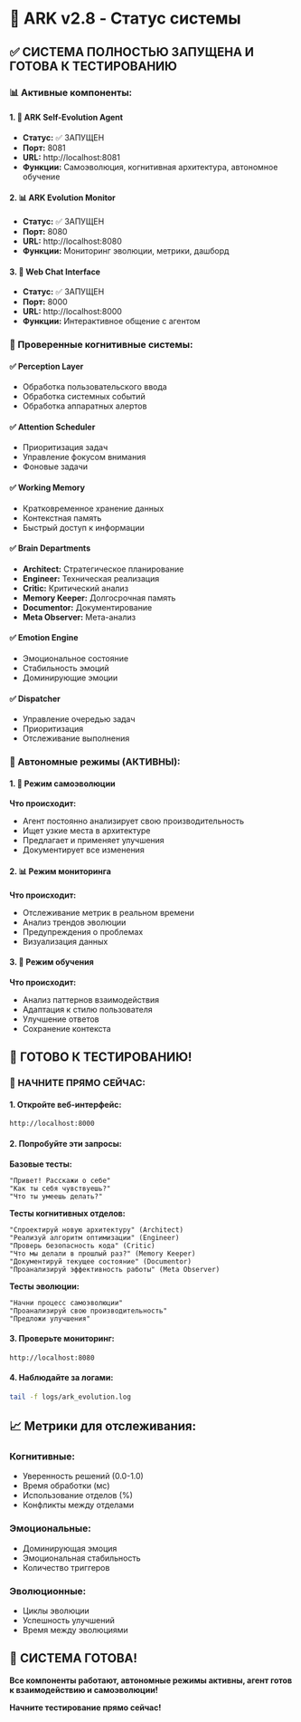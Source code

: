 # 🚀 ARK v2.8 - Статус системы

## ✅ СИСТЕМА ПОЛНОСТЬЮ ЗАПУЩЕНА И ГОТОВА К ТЕСТИРОВАНИЮ

### 📊 Активные компоненты:

#### 1. 🧠 ARK Self-Evolution Agent
- **Статус:** ✅ ЗАПУЩЕН
- **Порт:** 8081
- **URL:** http://localhost:8081
- **Функции:** Самоэволюция, когнитивная архитектура, автономное обучение

#### 2. 📊 ARK Evolution Monitor  
- **Статус:** ✅ ЗАПУЩЕН
- **Порт:** 8080
- **URL:** http://localhost:8080
- **Функции:** Мониторинг эволюции, метрики, дашборд

#### 3. 💬 Web Chat Interface
- **Статус:** ✅ ЗАПУЩЕН
- **Порт:** 8000
- **URL:** http://localhost:8000
- **Функции:** Интерактивное общение с агентом

### 🧠 Проверенные когнитивные системы:

#### ✅ Perception Layer
- Обработка пользовательского ввода
- Обработка системных событий
- Обработка аппаратных алертов

#### ✅ Attention Scheduler
- Приоритизация задач
- Управление фокусом внимания
- Фоновые задачи

#### ✅ Working Memory
- Кратковременное хранение данных
- Контекстная память
- Быстрый доступ к информации

#### ✅ Brain Departments
- **Architect:** Стратегическое планирование
- **Engineer:** Техническая реализация
- **Critic:** Критический анализ
- **Memory Keeper:** Долгосрочная память
- **Documentor:** Документирование
- **Meta Observer:** Мета-анализ

#### ✅ Emotion Engine
- Эмоциональное состояние
- Стабильность эмоций
- Доминирующие эмоции

#### ✅ Dispatcher
- Управление очередью задач
- Приоритизация
- Отслеживание выполнения

### 🚀 Автономные режимы (АКТИВНЫ):

#### 1. 🔄 Режим самоэволюции
**Что происходит:**
- Агент постоянно анализирует свою производительность
- Ищет узкие места в архитектуре
- Предлагает и применяет улучшения
- Документирует все изменения

#### 2. 📊 Режим мониторинга
**Что происходит:**
- Отслеживание метрик в реальном времени
- Анализ трендов эволюции
- Предупреждения о проблемах
- Визуализация данных

#### 3. 🧠 Режим обучения
**Что происходит:**
- Анализ паттернов взаимодействия
- Адаптация к стилю пользователя
- Улучшение ответов
- Сохранение контекста

## 🎯 ГОТОВО К ТЕСТИРОВАНИЮ!

### 🚨 НАЧНИТЕ ПРЯМО СЕЙЧАС:

#### 1. Откройте веб-интерфейс:
```
http://localhost:8000
```

#### 2. Попробуйте эти запросы:

**Базовые тесты:**
```
"Привет! Расскажи о себе"
"Как ты себя чувствуешь?"
"Что ты умеешь делать?"
```

**Тесты когнитивных отделов:**
```
"Спроектируй новую архитектуру" (Architect)
"Реализуй алгоритм оптимизации" (Engineer)
"Проверь безопасность кода" (Critic)
"Что мы делали в прошлый раз?" (Memory Keeper)
"Документируй текущее состояние" (Documentor)
"Проанализируй эффективность работы" (Meta Observer)
```

**Тесты эволюции:**
```
"Начни процесс самоэволюции"
"Проанализируй свою производительность"
"Предложи улучшения"
```

#### 3. Проверьте мониторинг:
```
http://localhost:8080
```

#### 4. Наблюдайте за логами:
```bash
tail -f logs/ark_evolution.log
```

## 📈 Метрики для отслеживания:

### Когнитивные:
- Уверенность решений (0.0-1.0)
- Время обработки (мс)
- Использование отделов (%)
- Конфликты между отделами

### Эмоциональные:
- Доминирующая эмоция
- Эмоциональная стабильность
- Количество триггеров

### Эволюционные:
- Циклы эволюции
- Успешность улучшений
- Время между эволюциями

## 🎉 СИСТЕМА ГОТОВА!

**Все компоненты работают, автономные режимы активны, агент готов к взаимодействию и самоэволюции!**

**Начните тестирование прямо сейчас!** 